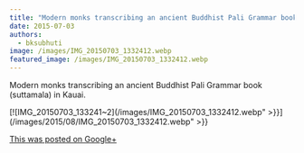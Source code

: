 ```yaml
---
title: "Modern monks transcribing an ancient Buddhist Pali Grammar book (suttamala) in Kauai."
date: 2015-07-03
authors: 
  - bksubhuti
image: /images/IMG_20150703_1332412.webp
featured_image: /images/IMG_20150703_1332412.webp
---
```


Modern monks transcribing an ancient Buddhist Pali Grammar book (suttamala) in Kauai.

[![IMG_20150703_133241~2](/images/IMG_20150703_1332412.webp" >}}](/images/2015/08/IMG_20150703_1332412.webp" >}}

[This was posted on Google+](https://plus.google.com/+BhikkhuSubhuti/posts/AAL3BAZiZRz)
